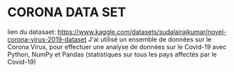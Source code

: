 # CORONA DATA SET
lien du datasaet: https://www.kaggle.com/datasets/sudalairajkumar/novel-corona-virus-2019-dataset
J'ai utilisé un ensemble de données sur le Corona Virus, pour effectuer une analyse de données sur le Covid-19 avec Python, NumPy et Pandas (statistiques sur tous les pays affectés par le Covid-19)
